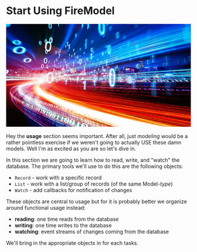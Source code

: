 # Start Using FireModel

![](../images/data-stream-1000.jpg)

Hey the **usage** section seems important. After all, just _modeling_ would be a rather pointless exercise if we weren't going to actually USE these damn models. Well I'm as excited as you are so let's dive in. 

In this section we are going to learn how to read, write, and "watch" the database. The primary tools we'll use to do this are the following objects:

- `Record` - work with a specific record
- `List` - work with a list/group of records (of the same Model-_type_)
- `Watch` - add callbacks for notification of changes

These objects are central to usage but for it is probably better we organize around functional usage instead:

- **reading**: one time reads from the database
- **writing**: one time writes to the database
- **watching**: event streams of changes coming from the database

We'll bring in the appropriate objects in for each tasks.

